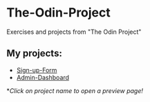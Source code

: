 # The-Odin-Project

Exercises and projects from "The Odin Project"

## My projects:

-  [Sign-up-Form](https://xapixowy.github.io/The-Odin-Project/Intermediate-HTML-and-CSS/Sign-up-Form/)
-  [Admin-Dashboard](https://xapixowy.github.io/The-Odin-Project/Intermediate-HTML-and-CSS/Admin-Dashboard/)

\*_Click on project name to open a preview page!_

